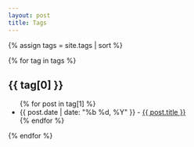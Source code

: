 ```yaml
---
layout: post
title: Tags
---
```

{% assign tags = site.tags | sort %}

{% for tag in tags %}
  <h2 id="{{ tag[0] | slugify }}">{{ tag[0] }}</h2>
  <ul class="tags-expo-posts">
  {% for post in tag[1] %}
  <li>{{ post.date | date: "%b %d, %Y" }} - <a href="{{ post.url }}">{{ post.title }}</a></li>
  {% endfor %}
  </ul>
{% endfor %}
